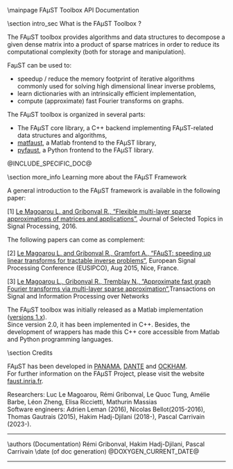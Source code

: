 \mainpage FAµST Toolbox API Documentation

\section intro_sec What is the FAµST Toolbox ?

The FAµST toolbox provides algorithms and data structures to decompose a given dense matrix into a product of sparse matrices in order to reduce its computational complexity (both for storage and manipulation).

FaµST can be used to:

- speedup / reduce the memory footprint of iterative algorithms commonly used for solving high dimensional linear inverse problems,
- learn dictionaries with an intrinsically efficient implementation,
- compute (approximate) fast Fourier transforms on graphs.

The FAµST toolbox is organized in several parts:

- The FAµST core library, a C++ backend implementing FAµST-related data structures and algorithms,
- [matfaust](./namespacematfaust.html), a Matlab frontend to the FAµST library,
- [pyfaust](./namespacepyfaust.html), a Python frontend to the FAµST library.


@INCLUDE_SPECIFIC_DOC@

\section more_info Learning more about the FAµST Framework

A general introduction to the FAµST framework is available in the following paper:

[1] [Le Magoarou L. and Gribonval R., “Flexible multi-layer sparse approximations of matrices and applications”](https://hal.archives-ouvertes.fr/hal-01167948), Journal of Selected Topics in Signal Processing, 2016.

The following papers can come as complement:

[2] [Le Magoarou L. and Gribonval R., Gramfort A., “FAµST: speeding up linear transforms for tractable inverse problems“](https://hal.archives-ouvertes.fr/hal-01156478v1), European Signal Processing Conference (EUSIPCO), Aug 2015, Nice, France.

[3] [Le Magoarou L., Gribonval R., Tremblay N., “Approximate fast graph Fourier transforms via multi-layer sparse approximation“](https://hal.inria.fr/hal-01416110),Transactions on Signal and Information Processing over Networks

The FAµST toolbox was initially released as a Matlab implementation ([versions 1.x](http://faust.inria.fr/download/faust-1-x/)).
<br/>Since version 2.0, it has been implemented in C++. Besides, the development of wrappers has made this C++ core accessible from Matlab and Python programming languages.


\section Credits

FAµST has been developed in [PANAMA](https://team.inria.fr/panama/), [DANTE](https://team.inria.fr/dante/) and [OCKHAM](https://team.inria.fr/ockham). <br>
For further information on the FAµST Project, please visit the website [faust.inria.fr](https://faust.inria.fr). <br>

Researchers: Luc Le Magoarou, Rémi Gribonval, Le Quoc Tung, Amélie Barbe, Léon Zheng, Elisa Riccietti, Mathurin Massias  
Software engineers: Adrien Leman (2016), Nicolas Bellot(2015-2016), Thomas Gautrais (2015), Hakim Hadj-Djilani (2018-), Pascal Carrivain (2023-).


<HR>
\authors  (Documentation) Rémi Gribonval, Hakim Hadj-Djilani, Pascal Carrivain
\date (of doc generation) @DOXYGEN_CURRENT_DATE@

<HR>

